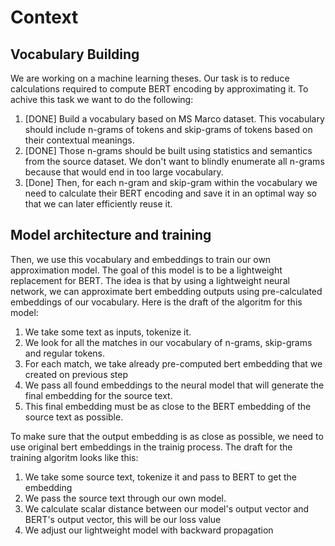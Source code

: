 # Context

## Vocabulary Building

We are working on a machine learning theses. Our task is to reduce calculations required to compute BERT encoding by approximating it.
To achive this task we want to do the following:

1. [DONE] Build a vocabulary based on MS Marco dataset. This vocabulary should include n-grams of tokens and skip-grams of tokens based on their contextual meanings.
2. [DONE] Those n-grams should be built using statistics and semantics from the source dataset. We don't want to blindly enumerate all n-grams because that would end in too large vocabulary.
3. [Done] Then, for each n-gram and skip-gram within the vocabulary we need to calculate their BERT encoding and save it in an optimal way so that we can later efficiently reuse it.

## Model architecture and training

Then, we use this vocabulary and embeddings to train our own approximation model.
The goal of this model is to be a lightweight replacement for BERT.
The idea is that by using a lightweight neural network, we can approximate bert embedding outputs using pre-calculated embeddings of our vocabulary.
Here is the draft of the algoritm for this model:

1. We take some text as inputs, tokenize it.
2. We look for all the matches in our vocabulary of n-grams, skip-grams and regular tokens.
3. For each match, we take already pre-computed bert embedding that we created on previous step
4. We pass all found embeddings to the neural model that will generate the final embedding for the source text.
5. This final embedding must be as close to the BERT embedding of the source text as possible.

To make sure that the output embedding is as close as possible, we need to use original bert embeddings in the trainig process.
The draft for the training algoritm looks like this:

1. We take some source text, tokenize it and pass to BERT to get the embedding
2. We pass the source text through our own model.
3. We calculate scalar distance between our model's output vector and BERT's output vector, this will be our loss value
4. We adjust our lightweight model with backward propagation
